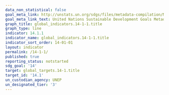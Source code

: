 ```yaml
---
data_non_statistical: false
goal_meta_link: http://unstats.un.org/sdgs/files/metadata-compilation/Metadata-Goal-14.pdf
goal_meta_link_text: United Nations Sustainable Development Goals Metadata (pdf 288kB)
graph_title: global_indicators.14-1-1.title
graph_type: line
indicator: 14.1.1
indicator_name: global_indicators.14-1-1.title
indicator_sort_order: 14-01-01
layout: indicator
permalink: /14-1-1/
published: true
reporting_status: notstarted
sdg_goal: '14'
target: global_targets.14-1.title
target_id: '14.1'
un_custodian_agency: UNEP
un_designated_tier: '3'
---
```

